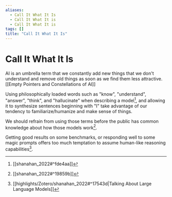 ```yaml
---
aliases:
  - Call It What It Is
  - Call It What It is
  - Call It What It is
tags: []
title: "Call It What It Is"
---
```


# Call It What It Is

AI is an umbrella term that we constantly add new things that we don't understand and remove old things as soon as we find them less attractive. [[Empty Pointers and Constellations of AI]]

Using philosophically loaded words such as "know", "understand", "answer", "think", and "hallucinate" when describing a model[^1], and allowing it to synthesize sentences beginning with "I" take advantage of our tendency to familiarize/humanize and make sense of things.

We should refrain from using those terms before the public has common knowledge about how those models work[^2].

Getting good results on some benchmarks, or responding well to some magic prompts offers too much temptation to assume human-like reasoning capabilities[^3].

[^1]: [[shanahan_2022#^fde4aa]]
[^2]: [[shanahan_2022#^19859b]]
[^3]: [[highlights/Zotero/shanahan_2022#^17543d|Talking About Large Language Models]]